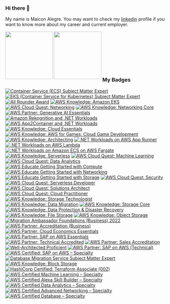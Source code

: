 ### Hi there 👋
My name is Maicon Alegre.
You may want to check my [linkedin](https://www.linkedin.com/in/maicon-alegre-010bb116/) profile if you want to know more about my career and current employer.

<a href="https://github.com/maiconrocha">
  <img align="left" height='150px' src="https://github-readme-stats.vercel.app/api/top-langs/?username=maiconrocha&hide=jupyter%20notebook,html&layout=compact&theme=tokyonight" />
</a>

<a href="https://github.com/maiconrocha">
  <img align="left"  height='150px' src="https://github-readme-stats.vercel.app/api?username=maiconrocha&show_icons=true&theme=tokyonight" />
</a>  



<br />
<br />
<br />
<br />
<br />
<br />
<br />

### My Badges

<!--START_SECTION:badges-->
[![Container Service (ECS) Subject Matter Expert](https://images.credly.com/size/110x110/images/3daedac3-90e8-41f5-ac0a-f6baa99b8b43/image.png)](http://www.credly.com/badges/4dd4f133-cb1d-42ca-8607-83cdf32516bc "Container Service (ECS) Subject Matter Expert")
[![EKS (Container Service for Kubernetes) Subject Matter Expert](https://images.credly.com/size/110x110/images/dcac68b7-b407-4b42-ade8-4866337459e3/image.png)](http://www.credly.com/badges/b562f1fe-933c-4b78-9531-db6c27fb0396 "EKS (Container Service for Kubernetes) Subject Matter Expert")
[![All Rounder Award](https://images.credly.com/size/110x110/images/68cb85d1-b3ac-48d7-a74e-eeed72982188/image.png)](http://www.credly.com/badges/6cc9a758-ea39-401a-8877-0553f9d47173 "All Rounder Award")
[![AWS Knowledge: Amazon EKS](https://images.credly.com/size/110x110/images/9bcbde6d-1754-4617-9337-124f7b10a6c2/image.png)](http://www.credly.com/badges/8d411572-ce71-4c6b-adef-c7975bcefd05 "AWS Knowledge: Amazon EKS")
[![AWS Cloud Quest: Networking](https://images.credly.com/size/110x110/images/c483e5e6-580a-4ed8-b4b6-91219526a326/image.png)](http://www.credly.com/badges/1c6b1484-1e22-4b59-bc4c-2de7f4b4f2cf "AWS Cloud Quest: Networking")
[![AWS Knowledge: Networking Core](https://images.credly.com/size/110x110/images/e75f222b-7f75-4d7b-8a6a-67d68aa59d62/image.png)](http://www.credly.com/badges/bae18a62-9075-4c8d-81a2-09f7e9e891c2 "AWS Knowledge: Networking Core")
[![AWS Partner: Generative AI Essentials](https://images.credly.com/size/110x110/images/145a5de8-7390-4d57-b4cb-a10e2f9394e2/image.png)](http://www.credly.com/badges/f8e536d4-4694-4ff7-8dad-2a7c87afa204 "AWS Partner: Generative AI Essentials")
[![Amazon Rekognition and .NET Workloads](https://images.credly.com/size/110x110/images/97f12235-506f-4fbf-a9ff-23c8c5042d2e/image.png)](http://www.credly.com/badges/8be11bf4-2a0c-4207-bcee-787c1dcd36fe "Amazon Rekognition and .NET Workloads")
[![AWS App2Container and .NET Workloads](https://images.credly.com/size/110x110/images/9569f9aa-1426-4c6d-964e-daa7e5bc55ce/image.png)](http://www.credly.com/badges/6d9efa15-9385-4b87-b356-b591b1fbe60c "AWS App2Container and .NET Workloads")
[![AWS Knowledge: Cloud Essentials](https://images.credly.com/size/110x110/images/ec621e2a-c8f0-4459-806c-ae11829d372a/image.png)](http://www.credly.com/badges/10f8196d-4ace-4568-9b32-e7f3cd9e6622 "AWS Knowledge: Cloud Essentials")
[![AWS Knowledge: AWS for Games: Cloud Game Development](https://images.credly.com/size/110x110/images/1e1e332c-cbe5-4358-9491-748cc5c5d15f/image.png)](http://www.credly.com/badges/b899ddb0-429a-404e-b9f0-c8572b0be74c "AWS Knowledge: AWS for Games: Cloud Game Development")
[![AWS Knowledge: Architecting](https://images.credly.com/size/110x110/images/519a6dba-f145-4c1a-85a2-1d173d6898d9/image.png)](http://www.credly.com/badges/863cf72a-85b4-4d77-82a1-d2eb7e6cb945 "AWS Knowledge: Architecting")
[![.NET Workloads on AWS App Runner](https://images.credly.com/size/110x110/images/eea64560-121f-4437-af9c-91cf20968d35/image.png)](http://www.credly.com/badges/76229cf5-9503-4c08-8859-6b2f88ff91f9 ".NET Workloads on AWS App Runner")
[![.NET Workloads on AWS Lambda](https://images.credly.com/size/110x110/images/221e7d7f-bceb-422e-8c31-436ecbcda614/image.png)](http://www.credly.com/badges/9289e8e3-cca2-4e16-aae3-74a877f1e10e ".NET Workloads on AWS Lambda")
[![.NET Workloads on Amazon ECS on AWS Fargate](https://images.credly.com/size/110x110/images/7e5e1967-439e-48e5-a913-625c712b2dc5/image.png)](http://www.credly.com/badges/4586c3e4-b966-422a-a2de-80649667590c ".NET Workloads on Amazon ECS on AWS Fargate")
[![AWS Knowledge: Serverless](https://images.credly.com/size/110x110/images/e07c6cc4-b737-4d7e-8ce8-66b6b7a60367/image.png)](http://www.credly.com/badges/63fe9d45-e83c-4e6b-abc6-f56075c00aaa "AWS Knowledge: Serverless")
[![AWS Cloud Quest: Machine Learning](https://images.credly.com/size/110x110/images/d85070dc-b233-4848-9db4-c55319435b67/image.png)](http://www.credly.com/badges/f80e471f-124d-4d6f-9517-69ee78c2b4fc "AWS Cloud Quest: Machine Learning")
[![AWS Cloud Quest: Data Analytics](https://images.credly.com/size/110x110/images/2cd965b0-5f5d-4510-ab05-cfa2f80342a1/image.png)](http://www.credly.com/badges/3029be2b-c8a3-4ff4-b374-cf10fbd66807 "AWS Cloud Quest: Data Analytics")
[![AWS Educate Getting Started with Compute](https://images.credly.com/size/110x110/images/9358115e-ead7-47c2-91e2-165b6a650a1b/image.png)](http://www.credly.com/badges/deec6021-aad6-4c6d-beb8-5061f804e8c7 "AWS Educate Getting Started with Compute")
[![AWS Educate Getting Started with Networking](https://images.credly.com/size/110x110/images/979e42e2-1d32-4d21-97ea-53d991ea50fb/image.png)](http://www.credly.com/badges/1e6750ad-fd58-423f-a803-23b84d4969aa "AWS Educate Getting Started with Networking")
[![AWS Educate Getting Started with Storage](https://images.credly.com/size/110x110/images/5bf37709-4b69-4cdc-9edc-af7b3370d427/image.png)](http://www.credly.com/badges/e64aa979-e9ad-4c02-b612-ab1084016511 "AWS Educate Getting Started with Storage")
[![AWS Cloud Quest: Security](https://images.credly.com/size/110x110/images/e66468bd-5a58-4136-8fb5-994e13501cf5/image.png)](http://www.credly.com/badges/4befc58c-070f-40f7-b380-34d27758f85d "AWS Cloud Quest: Security")
[![AWS Cloud Quest: Serverless Developer](https://images.credly.com/size/110x110/images/9a2fd02b-52ab-448d-9d19-fd9b68efe1f6/image.png)](http://www.credly.com/badges/365f1c12-4836-4553-b937-49de64ecd2af "AWS Cloud Quest: Serverless Developer")
[![AWS Cloud Quest: Solutions Architect](https://images.credly.com/size/110x110/images/9e9e7ef7-384f-4636-8743-1b89a68fb46b/image.png)](http://www.credly.com/badges/172cfdcd-e005-4c4c-941b-721780f369e0 "AWS Cloud Quest: Solutions Architect")
[![AWS Cloud Quest: Cloud Practitioner](https://images.credly.com/size/110x110/images/2784d0d8-327c-406f-971e-9f0e15097003/image.png)](http://www.credly.com/badges/370f4b69-a45f-4a8d-bf5b-449f46dbe1bf "AWS Cloud Quest: Cloud Practitioner")
[![AWS Knowledge: Storage Technologist](https://images.credly.com/size/110x110/images/526ad7ad-52f2-4922-9fa8-879fea71e286/image.png)](http://www.credly.com/badges/f89e1746-0351-4271-8199-9ccffd37bcbc "AWS Knowledge: Storage Technologist")
[![AWS Knowledge: Data Migration](https://images.credly.com/size/110x110/images/d7c2b294-d08e-4795-a342-88fc34df7e01/image.png)](http://www.credly.com/badges/86e6fc9c-ae37-447b-b4ee-b1f26de87b80 "AWS Knowledge: Data Migration")
[![AWS Knowledge: Storage Core](https://images.credly.com/size/110x110/images/4c6a3c3a-e1dd-46f7-bcaf-cc69b817042e/image.png)](http://www.credly.com/badges/f4ffae6f-ef79-4190-bd8a-ff7e5904c65f "AWS Knowledge: Storage Core")
[![AWS Knowledge: Data Protection & Disaster Recovery](https://images.credly.com/size/110x110/images/b8766b97-8362-4948-a08c-d4fbd2cda57c/image.png)](http://www.credly.com/badges/d2226b9a-bce3-48f6-b6a6-1ed1ebda56b7 "AWS Knowledge: Data Protection & Disaster Recovery")
[![AWS Knowledge: File Storage](https://images.credly.com/size/110x110/images/a894153e-1762-4870-83b9-150ff294d7fb/image.png)](http://www.credly.com/badges/1a8d64dc-c1be-43ef-9e76-ea54b8c49b76 "AWS Knowledge: File Storage")
[![AWS Knowledge: Object Storage](https://images.credly.com/size/110x110/images/100511fc-a919-4c0c-b313-7f49b6d09ef6/image.png)](http://www.credly.com/badges/5a2d3315-b651-4f16-bd26-6911f024bb9e "AWS Knowledge: Object Storage")
[![Migration Ambassador Foundations (Business) 2022](https://images.credly.com/size/110x110/images/c2a04bd2-62d5-4b12-9188-5280fa77e5d6/image.png)](http://www.credly.com/badges/bb62d189-634d-48a5-b92d-4b981c235dcf "Migration Ambassador Foundations (Business) 2022")
[![AWS Partner: Accreditation (Business)](https://images.credly.com/size/110x110/images/7b2c708c-a3e1-4c7f-985c-b6b62a5b1db8/image.png)](http://www.credly.com/badges/6b77767c-f12b-46e8-b49c-c67a7e8a236f "AWS Partner: Accreditation (Business)")
[![AWS Partner: Cloud Economics Essentials](https://images.credly.com/size/110x110/images/9dc6345e-db80-44de-bb44-0c78775e53fa/image.png)](http://www.credly.com/badges/0bbca640-d818-4455-867a-87414918b83a "AWS Partner: Cloud Economics Essentials")
[![AWS Partner: SAP on AWS Essentials](https://images.credly.com/size/110x110/images/5e41a765-723d-4805-975b-7f4639aecbf3/image.png)](http://www.credly.com/badges/adf5a8eb-84b2-4620-a6a7-b04c467ad68b "AWS Partner: SAP on AWS Essentials")
[![AWS Partner: Technical Accredited](https://images.credly.com/size/110x110/images/a253b994-caa6-4dd1-bf0e-434dd012b1f6/image.png)](http://www.credly.com/badges/3047d747-0755-43fa-8441-bbfca8cafe71 "AWS Partner: Technical Accredited")
[![AWS Partner: Sales Accreditation](https://images.credly.com/size/110x110/images/87df3ac8-1afb-4bdc-80ee-bef9f8cb65d6/image.png)](http://www.credly.com/badges/3eafa4fc-0492-4b73-8970-c74d3841509c "AWS Partner: Sales Accreditation")
[![Well-Architected Proficient](https://images.credly.com/size/110x110/images/b870667f-00a3-48d7-b988-9c02b441b883/image.png)](http://www.credly.com/badges/41426054-182f-4271-bb4e-006b06161b2f "Well-Architected Proficient")
[![AWS Partner: SAP on AWS (Technical)](https://images.credly.com/size/110x110/images/6099a08b-d18c-4f36-ad4e-b519c58eb0f1/image.png)](http://www.credly.com/badges/d362d77d-6680-4311-9142-7912fba290fe "AWS Partner: SAP on AWS (Technical)")
[![AWS Certified: SAP on AWS – Specialty](https://images.credly.com/size/110x110/images/57bb7f6a-441f-4356-a2f1-7693227a475e/image.png)](http://www.credly.com/badges/b66ca714-c2d3-44b6-b6ff-a40825984131 "AWS Certified: SAP on AWS – Specialty")
[![Database Migration Service Subject Matter Expert](https://images.credly.com/size/110x110/images/f9d6b92d-2de6-42a4-8e1b-79dec0f3076d/image.png)](http://www.credly.com/badges/a4b6ee9c-6230-40a7-adfb-8e2e8c4165f2 "Database Migration Service Subject Matter Expert")
[![AWS Knowledge: Block Storage](https://images.credly.com/size/110x110/images/bd6f25a2-b7ac-4b4c-ae4c-887864ba105e/image.png)](http://www.credly.com/badges/fe616b65-7ed8-44e7-84fb-261322bdae13 "AWS Knowledge: Block Storage")
[![HashiCorp Certified: Terraform Associate (002)](https://images.credly.com/size/110x110/images/99289602-861e-4929-8277-773e63a2fa6f/image.png)](http://www.credly.com/badges/2c9670b7-aaa2-48ab-9ba0-f9a9d0ce37c4 "HashiCorp Certified: Terraform Associate (002)")
[![AWS Certified Machine Learning – Specialty](https://images.credly.com/size/110x110/images/778bde6c-ad1c-4312-ac33-2fa40d50a147/image.png)](http://www.credly.com/badges/bdde03ab-5684-4a54-a54e-895ab26f8f0e "AWS Certified Machine Learning – Specialty")
[![AWS Certified Alexa Skill Builder – Specialty](https://images.credly.com/size/110x110/images/dd75723c-9629-4511-8c19-154244c5423a/image.png)](http://www.credly.com/badges/74cb6c9d-6ff5-4d09-83ec-04cc22f943c6 "AWS Certified Alexa Skill Builder – Specialty")
[![AWS Certified Data Analytics – Specialty](https://images.credly.com/size/110x110/images/6430efe4-0ac0-4df6-8f1b-9559d8fcdf27/image.png)](http://www.credly.com/badges/3b5fc1ff-201c-4a38-8d43-f40a61c642ba "AWS Certified Data Analytics – Specialty")
[![AWS Certified Advanced Networking – Specialty](https://images.credly.com/size/110x110/images/4d08274f-64c1-495e-986b-3143f51b1371/image.png)](http://www.credly.com/badges/e9656b54-6518-4ca9-ade0-380d3072a533 "AWS Certified Advanced Networking – Specialty")
[![AWS Certified Database – Specialty](https://images.credly.com/size/110x110/images/885d38e4-55c0-4c35-b4ed-694e2b26be6c/image.png)](http://www.credly.com/badges/108d5687-94df-4b2d-91b9-28132763d708 "AWS Certified Database – Specialty")
<!--END_SECTION:badges-->

<!--
**maiconrocha/maiconrocha** is a ✨ _special_ ✨ repository because its `README.md` (this file) appears on your GitHub profile.

Here are some ideas to get you started:

- 🔭 I’m currently working on ...
- 🌱 I’m currently learning ...
- 👯 I’m looking to collaborate on ...
- 🤔 I’m looking for help with ...
- 💬 Ask me about ...
- 📫 How to reach me: ...
- 😄 Pronouns: ...
- ⚡ Fun fact: ...
-->
